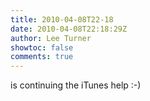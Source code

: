 ```yaml
---
title: 2010-04-08T22-18
date: 2010-04-08T22:18:29Z
author: Lee Turner
showtoc: false
comments: true
---
```


is continuing the iTunes help :-)

